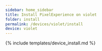 ```yaml
---
sidebar: home_sidebar
title: Install PixelExperience on violet
folder: install
permalink: /devices/violet/install
device: violet
---
```

{% include templates/device_install.md %}

